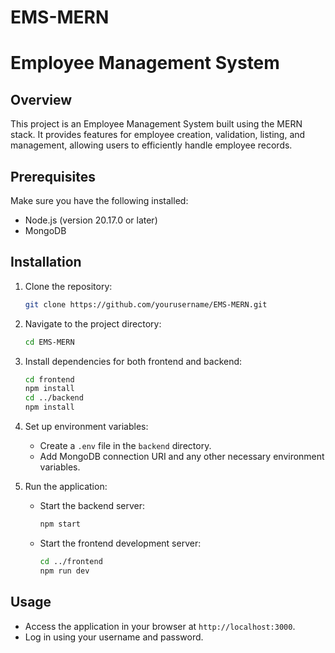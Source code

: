 # EMS-MERN

# Employee Management System

## Overview
This project is an Employee Management System built using the MERN stack. It provides features for employee creation, validation, listing, and management, allowing users to efficiently handle employee records.

## Prerequisites
Make sure you have the following installed:
- Node.js (version 20.17.0 or later)
- MongoDB

## Installation

1. Clone the repository:
   ```bash
   git clone https://github.com/yourusername/EMS-MERN.git
   ```
2. Navigate to the project directory:
   ```bash
   cd EMS-MERN
   ```
3. Install dependencies for both frontend and backend:
   ```bash
   cd frontend
   npm install
   cd ../backend
   npm install
   ```
4. Set up environment variables:
   - Create a `.env` file in the `backend` directory.
   - Add MongoDB connection URI and any other necessary environment variables.

5. Run the application:
   - Start the backend server:
     ```bash
     npm start
     ```
   - Start the frontend development server:
     ```bash
     cd ../frontend
     npm run dev
     ```

## Usage

- Access the application in your browser at `http://localhost:3000`.
- Log in using your username and password.

